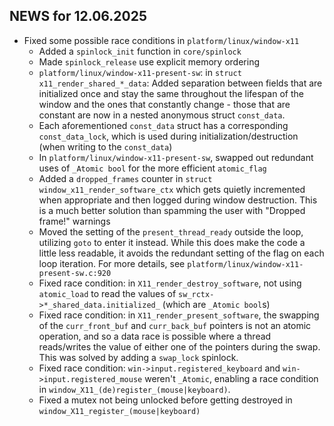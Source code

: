 ## NEWS for 12.06.2025

* Fixed some possible race conditions in `platform/linux/window-x11`
    * Added a `spinlock_init` function in `core/spinlock`
    * Made `spinlock_release` use explicit memory ordering
    * `platform/linux/window-x11-present-sw`: in `struct x11_render_shared_*_data`:
        Added separation between fields that are initialized once and stay the same
        throughout the lifespan of the window and the ones that constantly change -
        those that are constant are now in a nested anonymous struct `const_data`.
    * Each aforementioned `const_data` struct has a corresponding `const_data_lock`,
        which is used during initialization/destruction (when writing to the `const_data`)
    * In `platform/linux/window-x11-present-sw`, swapped out redundant uses of
        `_Atomic bool` for the more efficient `atomic_flag`
    * Added a `dropped_frames` counter in `struct window_x11_render_software_ctx`
        which gets quietly incremented when appropriate and then logged during window destruction.
        This is a much better solution than spamming the user with "Dropped frame!" warnings
    * Moved the setting of the `present_thread_ready` outside the loop, utilizing `goto` to enter it instead.
        While this does make the code a little less readable, it avoids the redundant setting of the flag
        on each loop iteration. For more details, see `platform/linux/window-x11-present-sw.c:920`
    * Fixed race condition: in `X11_render_destroy_software`, not using `atomic_load`
        to read the values of `sw_rctx->*_shared_data.initialized_` (which are `_Atomic bool`s)
    * Fixed race condition: in `X11_render_present_software`, the swapping of the
        `curr_front_buf` and `curr_back_buf` pointers is not an atomic operation, and so a data race is possible
        where a thread reads/writes the value of either one of the pointers during the swap.
        This was solved by adding a `swap_lock` spinlock.
    * Fixed race condition: `win->input.registered_keyboard` and `win->input.registered_mouse` weren't `_Atomic`,
        enabling a race condition in `window_X11_(de)register_(mouse|keyboard)`.
    * Fixed a mutex not being unlocked before getting destroyed in `window_X11_register_(mouse|keyboard)`
